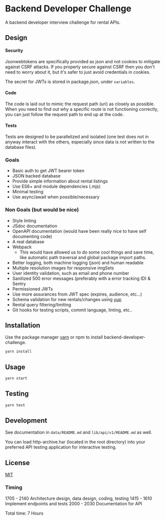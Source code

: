 # Backend Developer Challenge

A backend developer interview challenge for rental APIs.

## Design
#### Security
Jsonwebtokens are specifically provided as json and not cookies to mitigate against CSRF attacks. If you properly secure against CSRF then you don't need to worry about it, but it's safer to just avoid credentials in cookies.

The secret for JWTs is stored in package.json, under `variables`.

#### Code
The code is laid out to mimic the request path (uri) as closely as possible. When you need to find out why a specific route is not functioning correctly, you can just follow the request path to end up at the code.

#### Tests
Tests are designed to be parallelized and isolated (one test does not in anyway interact with the others, especially since data is not written to the database files).

### Goals
- Basic auth to get JWT bearer token
- JSON backed database
- Provide simple information about rental listings
- Use ES6+ and module dependencies (.mjs)
- Minimal testing
- Use async/await when possible/necessary

### Non Goals (but would be nice)
- Style linting
- JSdoc documentation
- OpenAPI documentation (would have been really nice to have self documenting code)
- A real database
- Webpack
  - This would have allowed us to do some cool things and save time, like automatic path traversal and global package import paths.
- Better logging, both machine logging (json) and human readable
- Multiple resolution images for responsive imgSets
- User identity validation, such as email and phone number
- Sanitized 500 error messages (preferably with a error tracking ID) & Sentry
- Permissioned JWTs
- Use more assurances from JWT spec (expires, audience, etc...)
- Schema validation for new rentals/changes using [yup](https://www.npmjs.com/package/yup)
- Rental query filtering/limiting
- Git hooks for testing scripts, commit language, linting, etc..

## Installation

Use the package manager [yarn](https://yarnpkg.com/) or npm to install backend-developer-challenge.

```bash
yarn install
```

## Usage

```bash
yarn start
```

## Testing

```bash
yarn test
```

## Development
See documentation in `data/README.md` and `lib/api/v1/README.md` as well.

You can load http-archive.har (located in the root directory) into your preferred API testing application for interactive testing.

## License
[MIT](https://choosealicense.com/licenses/mit/)

### Timing
1705 - 2140 Architecture design, data design, coding, testing
1415 - 1610 Implement endpoints and tests
2000 - 2030 Documentation for API

Total time: 7 Hours
